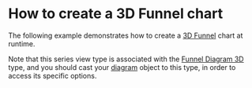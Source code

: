 # How to create a 3D Funnel chart


<p>The following example demonstrates how to create a <a href="http://www.devexpress.com/Help/Content.aspx?help=XtraCharts&document=CustomDocument6223.htm">3D Funnel</a> chart at runtime.</p><p>Note that this series view type is associated with the <a href="http://www.devexpress.com/Help/Content.aspx?help=XtraCharts&document=CustomDocument6760.htm">Funnel Diagram 3D</a> type, and you should cast your <a href="http://devexpress.com/Help/Content.aspx?help=XtraCharts&document=CustomDocument6017.htm">diagram</a> object to this type, in order to access its specific options.</p>

<br/>


